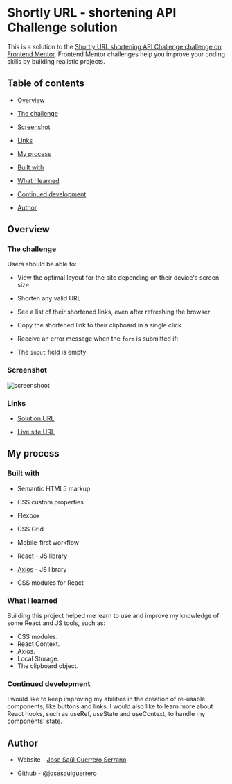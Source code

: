 # Shortly URL - shortening API Challenge solution

This is a solution to the [Shortly URL shortening API Challenge challenge on Frontend Mentor](https://www.frontendmentor.io/challenges/url-shortening-api-landing-page-2ce3ob-G). Frontend Mentor challenges help you improve your coding skills by building realistic projects.

## Table of contents

-   [Overview](#overview)

-   [The challenge](#the-challenge)

-   [Screenshot](#screenshot)

-   [Links](#links)

-   [My process](#my-process)

-   [Built with](#built-with)

-   [What I learned](#what-i-learned)

-   [Continued development](#continued-development)

-   [Author](#author)

## Overview

### The challenge

Users should be able to:

-   View the optimal layout for the site depending on their device's screen size

-   Shorten any valid URL

-   See a list of their shortened links, even after refreshing the browser

-   Copy the shortened link to their clipboard in a single click

-   Receive an error message when the `form` is submitted if:

-   The `input` field is empty

### Screenshot

![screenshoot](https://i.postimg.cc/pVQrTFm6/urlshortenerchallenge-netlify-app.png)

### Links

-   [Solution URL](https://github.com/josesaulguerrero/url_shortener)

-   [Live site URL ](https://urlshortenerchallenge.netlify.app/)

## My process

### Built with

-   Semantic HTML5 markup

-   CSS custom properties

-   Flexbox

-   CSS Grid

-   Mobile-first workflow

-   [React](https://reactjs.org/) - JS library

-   [Axios](https://axios-http.com/docs/intro) - JS library

-   CSS modules for React

### What I learned

Building this project helped me learn to use and improve my knowledge of some React and JS tools, such as:

-   CSS modules.
-   React Context.
-   Axios.
-   Local Storage.
-   The clipboard object.

### Continued development

I would like to keep improving my abilities in the creation of re-usable components, like buttons and links.
I would also like to learn more about React hooks, such as useRef, useState and useContext, to handle my components' state.

## Author

-   Website - [Jose Saúl Guerrero Serrano](https://joseguerreroserrano.netlify.app/)

-   Github - [@josesaulguerrero](https://github.com/josesaulguerrero)
